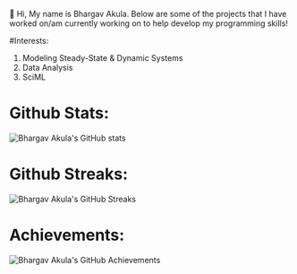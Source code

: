 👋 Hi, My name is Bhargav Akula. Below are some of the projects that I have worked on/am currently working on to help develop my programming skills!

#Interests:
1. Modeling Steady-State & Dynamic Systems
2. Data Analysis
3. SciML

# Github Stats:
 ![Bhargav Akula's GitHub stats](https://github-readme-stats.vercel.app/api?username=bhargavakula01&show_icons=true&theme=radical)

# Github Streaks:
 ![Bhargav Akula's GitHub Streaks](https://github-readme-streak-stats.herokuapp.com/?user=bhargavakula01&theme=black-ice&hide_border=true&stroke=0000&background=0D1117&ring=e05397&fire=e05397&currStreakLabel=e05397)

# Achievements:
 ![Bhargav Akula's GitHub Achievements](https://github-profile-trophy.vercel.app/?username=bhargavakula01&margin-w=5&theme=radical)
